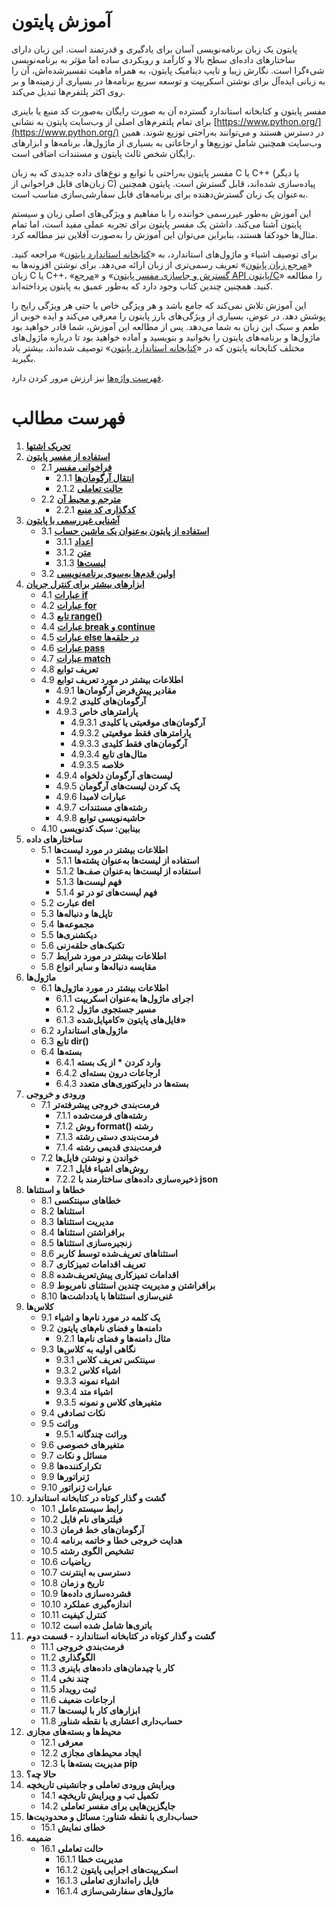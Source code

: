 # آموزش پایتون

پایتون یک زبان برنامه‌نویسی آسان برای یادگیری و قدرتمند است. این زبان دارای ساختارهای داده‌ای سطح بالا و کارآمد و رویکردی ساده اما مؤثر به برنامه‌نویسی شیءگرا است. نگارش زیبا و تایپ دینامیک پایتون، به همراه ماهیت تفسیرشده‌اش، آن را به زبانی ایده‌آل برای نوشتن اسکریپت و توسعه سریع برنامه‌ها در بسیاری از زمینه‌ها و بر روی اکثر پلتفرم‌ها تبدیل می‌کند.

مفسر پایتون و کتابخانه استاندارد گسترده آن به صورت رایگان به‌صورت کد منبع یا باینری برای تمام پلتفرم‌های اصلی از وب‌سایت پایتون به نشانی [https://www.python.org/](https://www.python.org/) در دسترس هستند و می‌توانند به‌راحتی توزیع شوند. همین وب‌سایت همچنین شامل توزیع‌ها و ارجاعاتی به بسیاری از ماژول‌ها، برنامه‌ها و ابزارهای رایگان شخص ثالث پایتون و مستندات اضافی است.

مفسر پایتون به‌راحتی با توابع و نوع‌های داده جدیدی که به زبان C یا C++ (یا دیگر زبان‌های قابل فراخوانی از C) پیاده‌سازی شده‌اند، قابل گسترش است. پایتون همچنین به‌عنوان یک زبان گسترش‌دهنده برای برنامه‌های قابل سفارشی‌سازی مناسب است.

این آموزش به‌طور غیررسمی خواننده را با مفاهیم و ویژگی‌های اصلی زبان و سیستم پایتون آشنا می‌کند. داشتن یک مفسر پایتون برای تجربه عملی مفید است، اما تمام مثال‌ها خودکفا هستند، بنابراین می‌توان این آموزش را به‌صورت آفلاین نیز مطالعه کرد.

برای توصیف اشیاء و ماژول‌های استاندارد، به «[کتابخانه استاندارد پایتون](https://docs.python.org/3/library/index.html#library-index)» مراجعه کنید. «[مرجع زبان پایتون](https://docs.python.org/3/reference/index.html#reference-index)» تعریف رسمی‌تری از زبان ارائه می‌دهد. برای نوشتن افزونه‌ها به زبان C یا C++، «[گسترش و جاسازی مفسر پایتون](https://docs.python.org/3/extending/index.html#extending-index)» و «[مرجع API پایتون/C](https://docs.python.org/3/c-api/index.html#c-api-index)» را مطالعه کنید. همچنین چندین کتاب وجود دارد که به‌طور عمیق به پایتون پرداخته‌اند.

این آموزش تلاش نمی‌کند که جامع باشد و هر ویژگی خاص یا حتی هر ویژگی رایج را پوشش دهد. در عوض، بسیاری از ویژگی‌های بارز پایتون را معرفی می‌کند و ایده خوبی از طعم و سبک این زبان به شما می‌دهد. پس از مطالعه این آموزش، شما قادر خواهید بود ماژول‌ها و برنامه‌های پایتون را بخوانید و بنویسید و آماده خواهید بود تا درباره ماژول‌های مختلف کتابخانه پایتون که در «[کتابخانه استاندارد پایتون](https://docs.python.org/3/library/index.html#library-index)» توصیف شده‌اند، بیشتر یاد بگیرید.

[فهرست واژه‌ها](https://docs.python.org/3/glossary.html#glossary) نیز ارزش مرور کردن دارد.

# فهرست مطالب

1. **[تحریک اشتها](https://github.com/BDadmehr0/Docs-Python-3/blob/main/1/1.md)**
2. **[استفاده از مفسر پایتون](https://github.com/BDadmehr0/Docs-Python-3/blob/main/2/interpreter.md)**
   - 2.1 **[فراخوانی مفسر](https://github.com/BDadmehr0/Docs-Python-3/blob/main/2/interpreter.md#21-%D9%81%D8%B1%D8%A7%D8%AE%D9%88%D8%A7%D9%86%DB%8C-%D9%85%D9%81%D8%B3%D8%B1)**
      - 2.1.1 **[انتقال آرگومان‌ها](https://github.com/BDadmehr0/Docs-Python-3/blob/main/2/interpreter.md#211-%D8%A7%D9%86%D8%AA%D9%82%D8%A7%D9%84-%D8%A2%D8%B1%DA%AF%D9%88%D9%85%D8%A7%D9%86%D9%87%D8%A7)**
      - 2.1.2 **[حالت تعاملی](https://github.com/BDadmehr0/Docs-Python-3/blob/main/2/interpreter.md#212-%D8%AD%D8%A7%D9%84%D8%AA-%D8%AA%D8%B9%D8%A7%D9%85%D9%84%DB%8C)**
   - 2.2 **[مترجم و محیط آن](https://github.com/BDadmehr0/Docs-Python-3/blob/main/2/interpreter.md#22-%D9%85%D8%AA%D8%B1%D8%AC%D9%85-%D9%88-%D9%85%D8%AD%DB%8C%D8%B7-%D8%A2%D9%86)**
      - 2.2.1 **[کدگذاری کد منبع](https://github.com/BDadmehr0/Docs-Python-3/blob/main/2/interpreter.md#22-%D9%85%D8%AA%D8%B1%D8%AC%D9%85-%D9%88-%D9%85%D8%AD%DB%8C%D8%B7-%D8%A2%D9%86)**
3. **[آشنایی غیررسمی با پایتون](https://github.com/BDadmehr0/Docs-Python-3/blob/main/3%2Fintroduction.md)**
   - 3.1 **[استفاده از پایتون به‌عنوان یک ماشین حساب](https://github.com/BDadmehr0/Docs-Python-3/blob/main/3/introduction.md#31-%D8%A7%D8%B3%D8%AA%D9%81%D8%A7%D8%AF%D9%87-%D8%A7%D8%B2-%D9%BE%D8%A7%DB%8C%D8%AA%D9%88%D9%86-%D8%A8%D9%87-%D8%B9%D9%86%D9%88%D8%A7%D9%86-%D9%85%D8%A7%D8%B4%DB%8C%D9%86-%D8%AD%D8%B3%D8%A7%D8%A8)**
      - 3.1.1 **[اعداد](https://github.com/BDadmehr0/Docs-Python-3/blob/main/3/introduction.md#311-%D8%A7%D8%B9%D8%AF%D8%A7%D8%AF)**
      - 3.1.2 **[متن](https://github.com/BDadmehr0/Docs-Python-3/blob/main/3/introduction.md#312-%D9%85%D8%AA%D9%86)**
      - 3.1.3 **[لیست‌ها](https://github.com/BDadmehr0/Docs-Python-3/blob/main/3/introduction.md#313-%D9%84%DB%8C%D8%B3%D8%AA%D9%87%D8%A7)**
   - 3.2 **[اولین قدم‌ها به‌سوی برنامه‌نویسی](https://github.com/BDadmehr0/Docs-Python-3/blob/main/3/introduction.md#32-%D8%A7%D9%88%D9%84%DB%8C%D9%86-%D9%82%D8%AF%D9%85%D9%87%D8%A7-%D8%A8%D9%87%D8%B3%D9%88%DB%8C-%D8%A8%D8%B1%D9%86%D8%A7%D9%85%D9%87%D9%86%D9%88%DB%8C%D8%B3%DB%8C)**
4. **[ابزارهای بیشتر برای کنترل جریان](https://github.com/BDadmehr0/Docs-Python-3/blob/main/4/controlflow.md)**
   - 4.1 **[عبارات if](https://github.com/BDadmehr0/Docs-Python-3/blob/main/4/controlflow.md#41-%D8%B9%D8%A8%D8%A7%D8%B1%D8%A7%D8%AA-if)**
   - 4.2 **[عبارات for](https://github.com/BDadmehr0/Docs-Python-3/blob/main/4/controlflow.md#42-%D8%B9%D8%A8%D8%A7%D8%B1%D8%A7%D8%AA-for)**
   - 4.3 **[تابع range()](https://github.com/BDadmehr0/Docs-Python-3/blob/main/4/controlflow.md#43-%D8%AA%D8%A7%D8%A8%D8%B9-range)**
   - 4.4 **[عبارات break و continue](https://github.com/BDadmehr0/Docs-Python-3/blob/main/4/controlflow.md#44-%D8%B9%D8%A8%D8%A7%D8%B1%D8%A7%D8%AA-break-%D9%88-continue)**
   - 4.5 **[عبارات else در حلقه‌ها](https://github.com/BDadmehr0/Docs-Python-3/blob/main/4/controlflow.md#45-%D8%B9%D8%A8%D8%A7%D8%B1%D8%A7%D8%AA-else-%D8%AF%D8%B1-%D8%AD%D9%84%D9%82%D9%87%D9%87%D8%A7)**
   - 4.6 **[عبارات pass](https://github.com/BDadmehr0/Docs-Python-3/blob/main/4/controlflow.md#46-%D8%B9%D8%A8%D8%A7%D8%B1%D8%A7%D8%AA-pass)**
   - 4.7 **[عبارات match](https://github.com/BDadmehr0/Docs-Python-3/blob/main/4/controlflow.md#47-%D8%B9%D8%A8%D8%A7%D8%B1%D8%A7%D8%AA-match)**
   - 4.8 **تعریف توابع**
   - 4.9 **اطلاعات بیشتر در مورد تعریف توابع**
      - 4.9.1 **مقادیر پیش‌فرض آرگومان‌ها**
      - 4.9.2 **آرگومان‌های کلیدی**
      - 4.9.3 **پارامترهای خاص**
         - 4.9.3.1 **آرگومان‌های موقعیتی یا کلیدی**
         - 4.9.3.2 **پارامترهای فقط موقعیتی**
         - 4.9.3.3 **آرگومان‌های فقط کلیدی**
         - 4.9.3.4 **مثال‌های تابع**
         - 4.9.3.5 **خلاصه**
      - 4.9.4 **لیست‌های آرگومان دلخواه**
      - 4.9.5 **پک کردن لیست‌های آرگومان**
      - 4.9.6 **عبارات لامبدا**
      - 4.9.7 **رشته‌های مستندات**
      - 4.9.8 **حاشیه‌نویسی توابع**
   - 4.10 **بینابین: سبک کدنویسی**
5. **ساختارهای داده**
   - 5.1 **اطلاعات بیشتر در مورد لیست‌ها**
      - 5.1.1 **استفاده از لیست‌ها به‌عنوان پشته‌ها**
      - 5.1.2 **استفاده از لیست‌ها به‌عنوان صف‌ها**
      - 5.1.3 **فهم لیست‌ها**
      - 5.1.4 **فهم لیست‌های تو در تو**
   - 5.2 **عبارت del**
   - 5.3 **تاپل‌ها و دنباله‌ها**
   - 5.4 **مجموعه‌ها**
   - 5.5 **دیکشنری‌ها**
   - 5.6 **تکنیک‌های حلقه‌زنی**
   - 5.7 **اطلاعات بیشتر در مورد شرایط**
   - 5.8 **مقایسه دنباله‌ها و سایر انواع**
6. **ماژول‌ها**
   - 6.1 **اطلاعات بیشتر در مورد ماژول‌ها**
      - 6.1.1 **اجرای ماژول‌ها به‌عنوان اسکریپت**
      - 6.1.2 **مسیر جستجوی ماژول**
      - 6.1.3 **فایل‌های پایتون «کامپایل‌شده»**
   - 6.2 **ماژول‌های استاندارد**
   - 6.3 **تابع dir()**
   - 6.4 **بسته‌ها**
      - 6.4.1 **وارد کردن * از یک بسته**
      - 6.4.2 **ارجاعات درون بسته‌ای**
      - 6.4.3 **بسته‌ها در دایرکتوری‌های متعدد**
7. **ورودی و خروجی**
   - 7.1 **فرمت‌بندی خروجی پیشرفته‌تر**
      - 7.1.1 **رشته‌های فرمت‌شده**
      - 7.1.2 **روش format() رشته**
      - 7.1.3 **فرمت‌بندی دستی رشته**
      - 7.1.4 **فرمت‌بندی قدیمی رشته**
   - 7.2 **خواندن و نوشتن فایل‌ها**
      - 7.2.1 **روش‌های اشیاء فایل**
      - 7.2.2 **ذخیره‌سازی داده‌های ساختارمند با json**
8. **خطاها و استثناها**
   - 8.1 **خطاهای سینتکسی**
   - 8.2 **استثناها**
   - 8.3 **مدیریت استثناها**
   - 8.4 **برافراشتن استثناها**
   - 8.5 **زنجیره‌سازی استثناها**
   - 8.6 **استثناهای تعریف‌شده توسط کاربر**
   - 8.7 **تعریف اقدامات تمیزکاری**
   - 8.8 **اقدامات تمیزکاری پیش‌تعریف‌شده**
   - 8.9 **برافراشتن و مدیریت چندین استثنای نامربوط**
   - 8.10 **غنی‌سازی استثناها با یادداشت‌ها**
9. **کلاس‌ها**
   - 9.1 **یک کلمه در مورد نام‌ها و اشیاء**
   - 9.2 **دامنه‌ها و فضای نام‌های پایتون**
      - 9.2.1 **مثال دامنه‌ها و فضای نام‌ها**
   - 9.3 **نگاهی اولیه به کلاس‌ها**
      - 9.3.1 **سینتکس تعریف کلاس**
      - 9.3.2 **اشیاء کلاس**
      - 9.3.3 **اشیاء نمونه**
      - 9.3.4 **اشیاء متد**
      - 9.3.5 **متغیرهای کلاس و نمونه**
   - 9.4 **نکات تصادفی**
   - 9.5 **وراثت**
      - 9.5.1 **وراثت چندگانه**
   - 9.6 **متغیرهای خصوصی**
   - 9.7 **مسائل و نکات**
   - 9.8 **تکرارکننده‌ها**
   - 9.9 **ژنراتورها**
   - 9.10 **عبارات ژنراتور**
10. **گشت و گذار کوتاه در کتابخانه استاندارد**
    - 10.1 **رابط سیستم‌عامل**
    - 10.2 **فیلترهای نام فایل**
    - 10.3 **آرگومان‌های خط فرمان**
    - 10.4 **هدایت خروجی خطا و خاتمه برنامه**
    - 10.5 **تشخیص الگوی رشته**
    - 10.6 **ریاضیات**
    - 10.7 **دسترسی به اینترنت**
    - 10.8 **تاریخ و زمان**
    - 10.9 **فشرده‌سازی داده‌ها**
    - 10.10 **اندازه‌گیری عملکرد**
    - 10.11 **کنترل کیفیت**
    - 10.12 **باتری‌ها شامل شده است**
11. **گشت و گذار کوتاه در کتابخانه استاندارد - قسمت دوم**
    - 11.1 **فرمت‌بندی خروجی**
    - 11.2 **الگوگذاری**
    - 11.3 **کار با چیدمان‌های داده‌های باینری**
    - 11.4 **چند نخی**
    - 11.5 **ثبت رویداد**
    - 11.6 **ارجاعات ضعیف**
    - 11.7 **ابزارهای کار با لیست‌ها**
    - 11.8 **حساب‌داری اعشاری با نقطه شناور**
12. **محیط‌ها و بسته‌های مجازی**
    - 12.1 **معرفی**
    - 12.2 **ایجاد محیط‌های مجازی**
    - 12.3 **مدیریت بسته‌ها با pip**
13. **حالا چه؟**
14. **ویرایش ورودی تعاملی و جانشینی تاریخچه**
    - 14.1 **تکمیل تب و ویرایش تاریخچه**
    - 14.2 **جایگزین‌هایی برای مفسر تعاملی**
15. **حساب‌داری با نقطه شناور: مسائل و محدودیت‌ها**
    - 15.1 **خطای نمایش**
16. **ضمیمه**
    - 16.1 **حالت تعاملی**
       - 16.1.1 **مدیریت خطا**
       - 16.1.2 **اسکریپت‌های اجرایی پایتون**
       - 16.1.3 **فایل راه‌اندازی تعاملی**
       - 16.1.4 **ماژول‌های سفارشی‌سازی**
